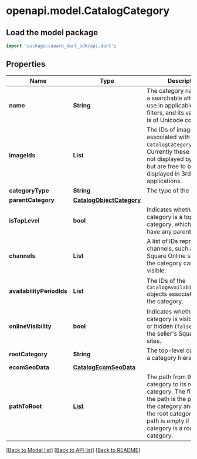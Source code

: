 # openapi.model.CatalogCategory

## Load the model package
```dart
import 'package:square_dart_sdk/api.dart';
```

## Properties
Name | Type | Description | Notes
------------ | ------------- | ------------- | -------------
**name** | **String** | The category name. This is a searchable attribute for use in applicable query filters, and its value length is of Unicode code points. | [optional] 
**imageIds** | **List<String>** | The IDs of images associated with this `CatalogCategory` instance. Currently these images are not displayed by Square, but are free to be displayed in 3rd party applications. | [optional] [default to const []]
**categoryType** | **String** | The type of the category. | [optional] 
**parentCategory** | [**CatalogObjectCategory**](CatalogObjectCategory.md) |  | [optional] 
**isTopLevel** | **bool** | Indicates whether a category is a top level category, which does not have any parent_category. | [optional] 
**channels** | **List<String>** | A list of IDs representing channels, such as a Square Online site, where the category can be made visible. | [optional] [default to const []]
**availabilityPeriodIds** | **List<String>** | The IDs of the `CatalogAvailabilityPeriod` objects associated with the category. | [optional] [default to const []]
**onlineVisibility** | **bool** | Indicates whether the category is visible (`true`) or hidden (`false`) on all of the seller's Square Online sites. | [optional] 
**rootCategory** | **String** | The top-level category in a category hierarchy. | [optional] 
**ecomSeoData** | [**CatalogEcomSeoData**](CatalogEcomSeoData.md) |  | [optional] 
**pathToRoot** | [**List<CategoryPathToRootNode>**](CategoryPathToRootNode.md) | The path from the category to its root category. The first node of the path is the parent of the category and the last is the root category. The path is empty if the category is a root category. | [optional] [default to const []]

[[Back to Model list]](../README.md#documentation-for-models) [[Back to API list]](../README.md#documentation-for-api-endpoints) [[Back to README]](../README.md)


